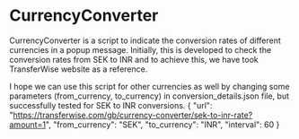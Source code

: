 # CurrencyConverter

CurrencyConverter is a script to indicate the conversion rates of different currencies in a popup message.
Initially, this is developed to check the conversion rates from SEK to INR and to achieve this, we have took TransferWise website as a reference.

I hope we can use this script for other currencies as well by changing some parameters (from_currency, to_currency) in conversion_details.json file, but successfully tested for SEK to INR conversions.
{
	"url": "https://transferwise.com/gb/currency-converter/sek-to-inr-rate?amount=1",
	"from_currency": "SEK",
	"to_currency": "INR",
	"interval": 60
}

